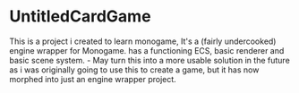 # UntitledCardGame
 
This is a project i created to learn monogame, It's a (fairly undercooked) engine wrapper for Monogame.
has a functioning ECS, basic renderer and basic scene system. - May turn this into a more usable solution in the future as i was originally going to use this to create a game, but it has now morphed into just an engine wrapper project.
